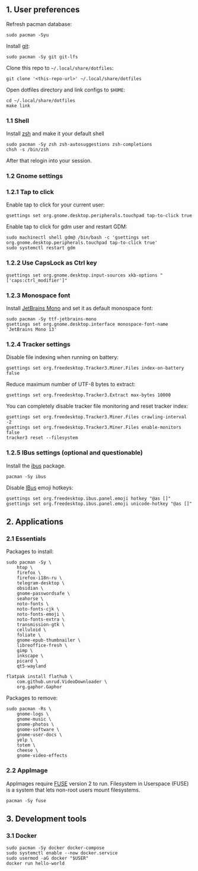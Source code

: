 ## 1. **User preferences**

Refresh pacman database:

```shell
sudo pacman -Syu
```

Install [git](https://wiki.archlinux.org/title/git):

```shell
sudo pacman -Sy git git-lfs
```

Clone this repo to `~/.local/share/dotfiles`:

```shell
git clone '<this-repo-url>' ~/.local/share/dotfiles
```

Open dotfiles directory and link configs to `$HOME`:

```shell
cd ~/.local/share/dotfiles
make link
```

### 1.1 **Shell**

Install [zsh](https://wiki.archlinux.org/title/zsh) and make it your default shell 

```shell
sudo pacman -Sy zsh zsh-autosuggestions zsh-completions
chsh -s /bin/zsh
```

After that relogin into your session.

### 1.2 **Gnome settings**

### 1.2.1 **Tap to click**

Enable tap to click for your current user:

```shell
gsettings set org.gnome.desktop.peripherals.touchpad tap-to-click true
```

Enable tap to click for gdm user and restart GDM:

```shell
sudo machinectl shell gdm@ /bin/bash -c 'gsettings set org.gnome.desktop.peripherals.touchpad tap-to-click true'
sudo systemctl restart gdm
```

### 1.2.2 **Use CapsLock as Ctrl key**

```shell
gsettings set org.gnome.desktop.input-sources xkb-options "['caps:ctrl_modifier']"
```

### 1.2.3 **Monospace font**

Install [JetBrains Mono](https://www.jetbrains.com/lp/mono/) and set it as default monospace font:

```shell
sudo pacman -Sy ttf-jetbrains-mono
gsettings set org.gnome.desktop.interface monospace-font-name 'JetBrains Mono 13'
```

### 1.2.4 **Tracker settings**

Disable file indexing when running on battery:

```shell
gsettings set org.freedesktop.Tracker3.Miner.Files index-on-battery false
```

Reduce maximum number of UTF-8 bytes to extract:

```shell
gsettings set org.freedesktop.Tracker3.Extract max-bytes 10000
```

You can completely disable tracker file monitoring and reset tracker index:

```shell
gsettings set org.freedesktop.Tracker3.Miner.Files crawling-interval -2
gsettings set org.freedesktop.Tracker3.Miner.Files enable-monitors false
tracker3 reset --filesystem
```

### 1.2.5 **IBus settings (optional and questionable)**

Install the [ibus](https://archlinux.org/packages/?name=ibus) package.

```shell
pacman -Sy ibus
```

Disable [IBus](https://wiki.archlinux.org/title/IBus) emoji hotkeys:

```shell
gsettings set org.freedesktop.ibus.panel.emoji hotkey "@as []"
gsettings set org.freedesktop.ibus.panel.emoji unicode-hotkey "@as []"
```

## 2. **Applications**

### 2.1 **Essentials**

Packages to install:

```shell
sudo pacman -Sy \
    htop \
    firefox \
    firefox-i18n-ru \
    telegram-desktop \
    obsidian \
    gnome-passwordsafe \
    seahorse \
    noto-fonts \
    noto-fonts-cjk \
    noto-fonts-emoji \
    noto-fonts-extra \
    transmission-gtk \
    celluloid \
    foliate \
    gnome-epub-thumbnailer \
    libreoffice-fresh \
    gimp \
    inkscape \
    picard \
    qt5-wayland

flatpak install flathub \
    com.github.unrud.VideoDownloader \
    org.gaphor.Gaphor
```

Packages to remove:

```shell
sudo pacman -Rs \
    gnome-logs \
    gnome-music \
    gnome-photos \
    gnome-software \
    gnome-user-docs \
    yelp \
    totem \
    cheese \
    gnome-video-effects
```

### 2.2 **AppImage**

AppImages require [FUSE](https://wiki.archlinux.org/title/FUSE) version 2 to run. Filesystem in Userspace (FUSE) is a system that lets non-root users mount filesystems.

```shell
pacman -Sy fuse
```

## 3. Development tools

### 3.1 Docker

```shell
sudo pacman -Sy docker docker-compose
sudo systemctl enable --now docker.service
sudo usermod -aG docker "$USER"
docker run hello-world
```
